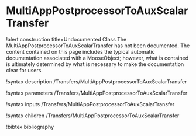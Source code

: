 <!-- MOOSE Documentation Stub: Remove this when content is added. -->

# MultiAppPostprocessorToAuxScalarTransfer

!alert construction title=Undocumented Class
The MultiAppPostprocessorToAuxScalarTransfer has not been documented. The content contained on this page includes the
typical automatic documentation associated with a MooseObject; however, what is contained is
ultimately determined by what is necessary to make the documentation clear for users.

!syntax description /Transfers/MultiAppPostprocessorToAuxScalarTransfer

!syntax parameters /Transfers/MultiAppPostprocessorToAuxScalarTransfer

!syntax inputs /Transfers/MultiAppPostprocessorToAuxScalarTransfer

!syntax children /Transfers/MultiAppPostprocessorToAuxScalarTransfer

!bibtex bibliography
